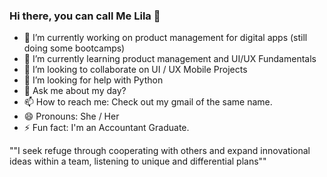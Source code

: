 ### Hi there, you can call Me Lila 👋

- 🔭 I’m currently working on product management for digital apps (still doing some bootcamps)
- 🌱 I’m currently learning product management and UI/UX Fundamentals
- 👯 I’m looking to collaborate on UI / UX Mobile Projects
- 🤔 I’m looking for help with Python
- 💬 Ask me about my day?
- 📫 How to reach me: Check out my gmail of the same name.
- 😄 Pronouns: She / Her
- ⚡ Fun fact: I'm an Accountant Graduate.

""I seek refuge through cooperating with others and expand innovational ideas within a team, listening to unique and differential plans""

<!--
**allilahsa/allilahsa** is a ✨ _special_ ✨ repository because its `README.md` (this file) appears on your GitHub profile.

Here are some ideas to get you started:

- 🔭 I’m currently working on product management for digital apps (still doing some bootcamps)
- 🌱 I’m currently learning product management and UI/UX Fundamentals
- 👯 I’m looking to collaborate on UI / UX Mobile Projects
- 🤔 I’m looking for help with Python
- 💬 Ask me about my day?
- 📫 How to reach me: Check out my gmail of the same name.
- 😄 Pronouns: She / Her
- ⚡ Fun fact: I'm an Accountant Graduate.
-->
